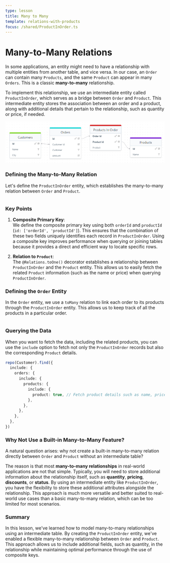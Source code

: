 ```yaml
---
type: lesson
title: Many to Many
template: relations-with-products
focus: /shared/ProductInOrder.ts
---
```


# Many-to-Many Relations

In some applications, an entity might need to have a relationship with multiple entities from another table, and vice versa. In our case, an `Order` can contain many `Products`, and the same `Product` can appear in many `Orders`. This is a classic **many-to-many** relationship.

To implement this relationship, we use an intermediate entity called `ProductInOrder`, which serves as a bridge between `Order` and `Product`. This intermediate entity stores the association between an order and a product, along with additional details that pertain to the relationship, such as quantity or price, if needed.

![Many to Many relation](./diagram.png)

### Defining the Many-to-Many Relation

Let's define the `ProductInOrder` entity, which establishes the many-to-many relation between `Order` and `Product`.

```file:/shared/ProductInOrder.ts title="shared/ProductInOrder.ts"

```

### Key Points

1. **Composite Primary Key**:  
   We define the composite primary key using both `orderId` and `productId` (`id: ['orderId', 'productId']`). This ensures that the combination of these two fields uniquely identifies each record in `ProductInOrder`. Using a composite key improves performance when querying or joining tables because it provides a direct and efficient way to locate specific rows.

2. **Relation to `Product`**:  
   The `@Relations.toOne()` decorator establishes a relationship between `ProductInOrder` and the `Product` entity. This allows us to easily fetch the related `Product` information (such as the name or price) when querying `ProductInOrder`.

### Defining the `Order` Entity

In the `Order` entity, we use a `toMany` relation to link each order to its products through the `ProductInOrder` entity. This allows us to keep track of all the products in a particular order.

```file:/shared/Order.ts title="shared/Order.ts" collapse={1-4,8-13} add={15-16}

```

### Querying the Data

When you want to fetch the data, including the related products, you can use the `include` option to fetch not only the `ProductInOrder` records but also the corresponding `Product` details.

```ts title="frontend/Page.tsx"
repo(Customer).find({
  include: {
    orders: {
      include: {
        products: {
          include: {
            product: true, // Fetch product details such as name, price, etc.
          },
        },
      },
    },
  },
})
```

### Why Not Use a Built-in Many-to-Many Feature?

A natural question arises: why not create a built-in many-to-many relation directly between `Order` and `Product` without an intermediate table?

The reason is that most **many-to-many relationships** in real-world applications are not that simple. Typically, you will need to store additional information about the relationship itself, such as **quantity**, **pricing**, **discounts**, or **status**. By using an intermediate entity like `ProductInOrder`, you have the flexibility to store these additional attributes alongside the relationship. This approach is much more versatile and better suited to real-world use cases than a basic many-to-many relation, which can be too limited for most scenarios.

### Summary

In this lesson, we've learned how to model many-to-many relationships using an intermediate table. By creating the `ProductInOrder` entity, we've enabled a flexible many-to-many relationship between `Order` and `Product`. This approach allows us to include additional fields, such as quantity, in the relationship while maintaining optimal performance through the use of composite keys.
